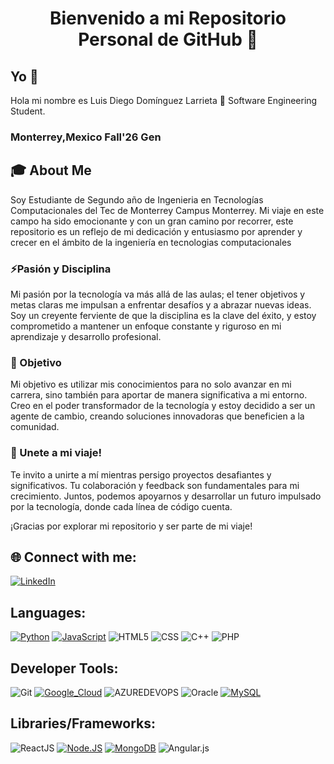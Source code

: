 <h1 align="center">Bienvenido a mi Repositorio Personal de GitHub 🚀</h1>

## Yo 💫
Hola mi nombre es Luis Diego Domínguez Larrieta 👋
Software Engineering Student.
### **Monterrey,Mexico** **Fall'26 Gen**

## 🎓 About Me
Soy Estudiante de Segundo año de Ingenieria en Tecnologías Computacionales del Tec de Monterrey Campus Monterrey.
Mi viaje en este campo ha sido emocionante y con un gran camino por recorrer,  este repositorio es un reflejo de mi dedicación y entusiasmo por aprender y crecer en el ámbito de la ingeniería en tecnologias computacionales

### ⚡Pasión y Disciplina
Mi pasión por la tecnología va más allá de las aulas; el tener objetivos y metas claras me impulsan a enfrentar desafíos y a abrazar nuevas ideas. Soy un creyente ferviente de que la disciplina es la clave del éxito, y estoy comprometido a mantener un enfoque constante y riguroso en mi aprendizaje y desarrollo profesional.

### 🔭 Objetivo
Mi objetivo es utilizar mis conocimientos para no solo avanzar en mi carrera, sino también para aportar de manera significativa a mi entorno. Creo en el poder transformador de la tecnología y estoy decidido a ser un agente de cambio, creando soluciones innovadoras que beneficien a la comunidad.

### 🌱 Unete a mi viaje!
Te invito a unirte a mí mientras persigo proyectos desafiantes y significativos. Tu colaboración y feedback son fundamentales para mi crecimiento. Juntos, podemos apoyarnos y desarrollar un futuro impulsado por la tecnología, donde cada línea de código cuenta.

¡Gracias por explorar mi repositorio y ser parte de mi viaje!

## 🌐 Connect with me:
[![LinkedIn](https://img.shields.io/badge/LinkedIn-%230077B5.svg?logo=linkedin&logoColor=white)](https://www.linkedin.com/in/diego-larrieta-47975a2a3/)

## Languages:
[![Python](https://img.shields.io/badge/Python-yellow?style=for-the-badge&logo=python&logoColor=white&labelColor=101010)]()
[![JavaScript](https://img.shields.io/badge/JavaScript-F7DF1E?style=for-the-badge&logo=javascript&logoColor=white&labelColor=101010)]()
![HTML5](https://img.shields.io/badge/html5-%23E34F26.svg?style=for-the-badge&logo=html5&logoColor=101010) 
![CSS](https://img.shields.io/badge/css-%231572B6.svg?style=for-the-badge&logo=css3&logoColor=101010)
![C++](https://img.shields.io/badge/c++-%2300599C.svg?style=for-the-badge&logo=c%2B%2B&logoColor=white)
![PHP](https://img.shields.io/badge/php-%23777BB4.svg?style=for-the-badge&logo=php&logoColor=white)

## Developer Tools: 
![Git](https://img.shields.io/badge/git-%23F05033.svg?style=for-the-badge&logo=git&logoColor=101010)
[![Google_Cloud](https://img.shields.io/badge/Google_Cloud-4285F4?style=for-the-badge&logo=googlecloud&logoColor=white&labelColor=101010)]()
![AZUREDEVOPS](https://img.shields.io/badge/azuredevops-0078D7.svg?style=for-the-badge&logo=azuredevops&logoColor=white&color=%230078D7)
![Oracle](https://img.shields.io/badge/Oracle-F80000?style=for-the-badge&logo=oracle&logoColor=white)
[![MySQL](https://img.shields.io/badge/MySQL-4479A1?style=for-the-badge&logo=mysql&logoColor=white&labelColor=101010)]()

## Libraries/Frameworks: 

![ReactJS](https://img.shields.io/badge/react-%2320232a.svg?style=for-the-badge&logo=react&logoColor=%2361DAFB)
[![Node.JS](https://img.shields.io/badge/Node.JS-339933?style=for-the-badge&logo=node.js&logoColor=white&labelColor=101010)]()
[![MongoDB](https://img.shields.io/badge/MongoDB-47A248?style=for-the-badge&logo=mongodb&logoColor=white&labelColor=101010)]()
![Angular.js](https://img.shields.io/badge/angular.js-%23E23237.svg?style=for-the-badge&logo=angularjs&logoColor=white)


<!--
**DiegoLarrieta/DiegoLarrieta** is a ✨ _special_ ✨ repository because its `README.md` (this file) appears on your GitHub profile.

Here are some ideas to get you started:

- 🔭 I’m currently working on ...
- 🌱 I’m currently learning ...
- 👯 I’m looking to collaborate on ...
- 🤔 I’m looking for help with ...
- 💬 Ask me about ...
- 📫 How to reach me: ...
- 😄 Pronouns: ...
- ⚡ Fun fact: ...
-->
